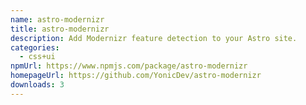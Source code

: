 ```yaml
---
name: astro-modernizr
title: astro-modernizr
description: Add Modernizr feature detection to your Astro site.
categories:
  - css+ui
npmUrl: https://www.npmjs.com/package/astro-modernizr
homepageUrl: https://github.com/YonicDev/astro-modernizr
downloads: 3
---
```

